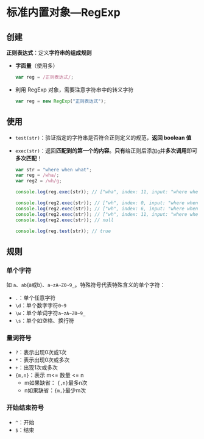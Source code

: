 # 标准内置对象—RegExp

## 创建

**正则表达式**：定义**字符串的组成规则**

*   **字面量**（使用多）

    ```js
    var reg = /正则表达式/;
    ```

*   利用 RegExp 对象，需要注意字符串中的转义字符

    ```js
    var reg = new RegExp("正则表达式");
    ```



## 使用

*   `test(str)`：验证指定的字符串是否符合正则定义的规范，**返回 boolean 值**

*   `exec(str)`：返回**匹配到的第一个的内容**。**只有**给正则后添加`g`并**多次调用**即可**多次匹配**！

    ```js
    var str = "where when what";
    var reg = /wha/;
    var reg2 = /wh/g;
    
    console.log(reg.exec(str)); // ["wha", index: 11, input: "where when what", groups: undefined]
    
    console.log(reg2.exec(str)); // ["wh", index: 0, input: "where when what", groups: undefined]
    console.log(reg2.exec(str)); // ["wh", index: 6, input: "where when what", groups: undefined]
    console.log(reg2.exec(str)); // ["wh", index: 11, input: "where when what", groups: undefined]
    console.log(reg2.exec(str)); // null
    
    console.log(reg.test(str)); // true
    ```

    





## 规则

### 单个字符

如 `a`、`ab`(a或b)、`a~zA~Z0~9_`。特殊符号代表特殊含义的单个字符：

- `.`：单个任意字符
- `\d`：单个数字字符`0~9`
- `\w`：单个单词字符`a~zA~Z0~9_`
- `\s`：单个如空格、换行符



### 量词符号

- `?`：表示出现0次或1次
- `*`：表示出现0次或多次
- `+`：出现1次或多次
- `{m,n}`：表示 m<= 数量 <= n
    - m如果缺省： `{,n}`最多n次
    - n如果缺省：`{m,}`最少m次



### 开始结束符号

- `^`：开始
- `$`：结束

